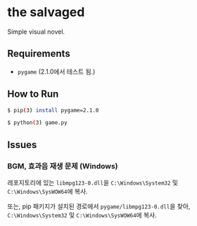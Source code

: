 # the salvaged
Simple visual novel.

## Requirements

- `pygame` (2.1.0에서 테스트 됨.)

## How to Run

```bash
$ pip(3) install pygame=2.1.0

$ python(3) game.py
```

## Issues
### BGM, 효과음 재생 문제 (Windows)

레포지토리에 있는 `libmpg123-0.dll`을 `C:\Windows\System32` 및 `C:\Windows\SysWOW64`에 복사.

또는, pip 패키지가 설치된 경로에서 `pygame/libmpg123-0.dll`을 찾아, `C:\Windows\System32` 및 `C:\Windows\SysWOW64`에 복사.
